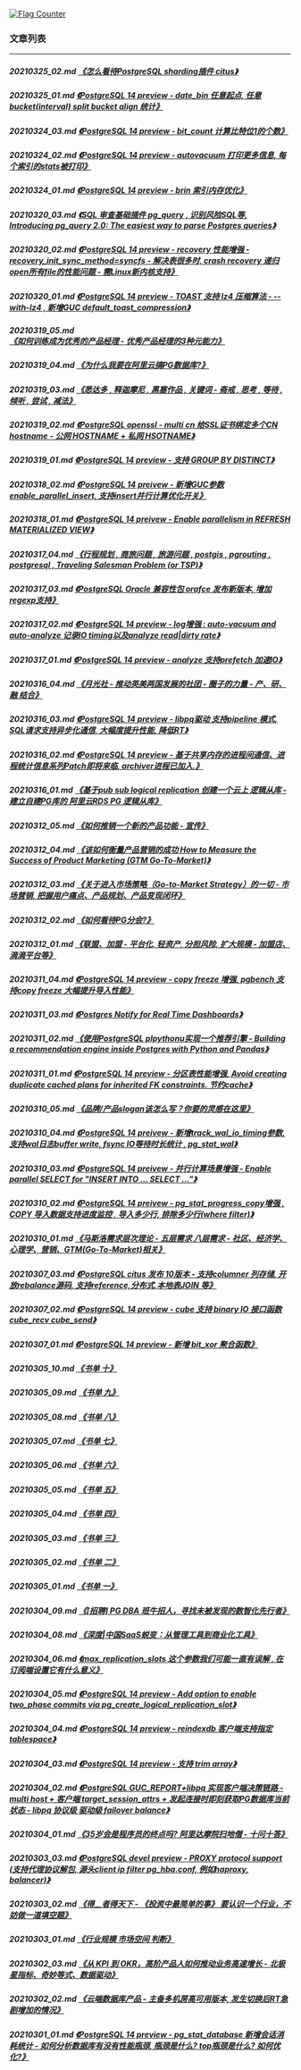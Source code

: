 <a rel="nofollow" href="http://info.flagcounter.com/h9V1"  ><img src="http://s03.flagcounter.com/count/h9V1/bg_FFFFFF/txt_000000/border_CCCCCC/columns_2/maxflags_12/viewers_0/labels_0/pageviews_0/flags_0/"  alt="Flag Counter"  border="0"  ></a>  
  
### 文章列表  
----  
##### 20210325_02.md   [《怎么看待PostgreSQL sharding插件 citus》](20210325_02.md)  
##### 20210325_01.md   [《PostgreSQL 14 preview - date_bin 任意起点, 任意bucket(interval) split bucket align 统计》](20210325_01.md)  
##### 20210324_03.md   [《PostgreSQL 14 preview - bit_count 计算比特位1的个数》](20210324_03.md)  
##### 20210324_02.md   [《PostgreSQL 14 preview - autovacuum 打印更多信息, 每个索引的stats被打印》](20210324_02.md)  
##### 20210324_01.md   [《PostgreSQL 14 preview - brin 索引内存优化》](20210324_01.md)  
##### 20210320_03.md   [《SQL 审查基础插件 pg_query , 识别风险SQL等, Introducing pg_query 2.0: The easiest way to parse Postgres queries》](20210320_03.md)  
##### 20210320_02.md   [《PostgreSQL 14 preview - recovery 性能增强 - recovery_init_sync_method=syncfs - 解决表很多时, crash recovery 递归open所有file的性能问题 - 需Linux新内核支持》](20210320_02.md)  
##### 20210320_01.md   [《PostgreSQL 14 preview - TOAST 支持 lz4 压缩算法 - --with-lz4 , 新增GUC default_toast_compression》](20210320_01.md)  
##### 20210319_05.md   [《如何训练成为优秀的产品经理 - 优秀产品经理的3种元能力》](20210319_05.md)  
##### 20210319_04.md   [《为什么我要在阿里云搞PG数据库?》](20210319_04.md)  
##### 20210319_03.md   [《悉达多 , 释迦摩尼 , 黑塞作品 , 关键词 - 斋戒 , 思考 , 等待 , 倾听 , 尝试 , 减法》](20210319_03.md)  
##### 20210319_02.md   [《PostgreSQL openssl - multi cn 给SSL证书绑定多个CN hostname - 公网 HOSTNAME + 私网 HSOTNAME》](20210319_02.md)  
##### 20210319_01.md   [《PostgreSQL 14 preview - 支持 GROUP BY DISTINCT》](20210319_01.md)  
##### 20210318_02.md   [《PostgreSQL 14 preivew - 新增GUC参数enable_parallel_insert, 支持insert并行计算优化开关》](20210318_02.md)  
##### 20210318_01.md   [《PostgreSQL 14 preivew - Enable parallelism in REFRESH MATERIALIZED VIEW》](20210318_01.md)  
##### 20210317_04.md   [《行程规划 , 商旅问题 , 旅游问题 , postgis , pgrouting , postgresql , Traveling Salesman Problem (or TSP)》](20210317_04.md)  
##### 20210317_03.md   [《PostgreSQL Oracle 兼容性包 orafce 发布新版本, 增加regexp支持》](20210317_03.md)  
##### 20210317_02.md   [《PostgreSQL 14 preview - log增强 : auto-vacuum and auto-analyze 记录IO timing以及analyze read|dirty rate》](20210317_02.md)  
##### 20210317_01.md   [《PostgreSQL 14 preview - analyze 支持prefetch 加速IO》](20210317_01.md)  
##### 20210316_04.md   [《月光社 - 推动英美两国发展的社团 - 圈子的力量 - 产、研、融 结合》](20210316_04.md)  
##### 20210316_03.md   [《PostgreSQL 14 preview - libpq驱动 支持pipeline 模式, SQL请求支持异步化通信, 大幅度提升性能, 降低RT》](20210316_03.md)  
##### 20210316_02.md   [《PostgreSQL 14 preview - 基于共享内存的进程间通信、进程统计信息系列Patch即将来临, archiver进程已加入.》](20210316_02.md)  
##### 20210316_01.md   [《基于pub sub logical replication 创建一个云上 逻辑从库 - 建立自建PG库的 阿里云RDS PG 逻辑从库》](20210316_01.md)  
##### 20210312_05.md   [《如何推销一个新的产品功能 - 宣传》](20210312_05.md)  
##### 20210312_04.md   [《该如何衡量产品营销的成功 How to Measure the Success of Product Marketing (GTM Go-To-Market)》](20210312_04.md)  
##### 20210312_03.md   [《关于进入市场策略（Go-to-Market Strategy）的一切 - 市场营销, 把握用户痛点、产品规划、产品变现闭环》](20210312_03.md)  
##### 20210312_02.md   [《如何看待PG分会?》](20210312_02.md)  
##### 20210312_01.md   [《联盟、加盟 - 平台化, 轻资产, 分担风险, 扩大规模 - 加盟店、滴滴平台等》](20210312_01.md)  
##### 20210311_04.md   [《PostgreSQL 14 preview - copy freeze 增强, pgbench 支持copy freeze 大幅提升导入性能》](20210311_04.md)  
##### 20210311_03.md   [《Postgres Notify for Real Time Dashboards》](20210311_03.md)  
##### 20210311_02.md   [《使用PostgreSQL plpythonu实现一个推荐引擎 - Building a recommendation engine inside Postgres with Python and Pandas》](20210311_02.md)  
##### 20210311_01.md   [《PostgreSQL 14 preview - 分区表性能增强, Avoid creating duplicate cached plans for inherited FK constraints. 节约cache》](20210311_01.md)  
##### 20210310_05.md   [《品牌/产品slogan该怎么写？你要的灵感在这里》](20210310_05.md)  
##### 20210310_04.md   [《PostgreSQL 14 preivew - 新增track_wal_io_timing参数, 支持wal日志buffer write, fsync IO等待时长统计 , pg_stat_wal》](20210310_04.md)  
##### 20210310_03.md   [《PostgreSQL 14 preivew - 并行计算场景增强 - Enable parallel SELECT for "INSERT INTO ... SELECT ..."》](20210310_03.md)  
##### 20210310_02.md   [《PostgreSQL 14 preivew - pg_stat_progress_copy增强 , COPY 导入数据支持进度监控 , 导入多少行, 排除多少行(where filter)》](20210310_02.md)  
##### 20210310_01.md   [《马斯洛需求层次理论 - 五层需求 八层需求 - 社区、经济学、心理学、营销、GTM(Go-To-Market)相关》](20210310_01.md)  
##### 20210307_03.md   [《PostgreSQL citus 发布 10版本 - 支持columner 列存储, 开放rebalance源码, 支持reference,分布式,本地表JOIN 等》](20210307_03.md)  
##### 20210307_02.md   [《PostgreSQL 14 preview - cube 支持 binary IO 接口函数 cube_recv cube_send》](20210307_02.md)  
##### 20210307_01.md   [《PostgreSQL 14 preview - 新增 bit_xor 聚合函数》](20210307_01.md)  
##### 20210305_10.md   [《书单 十》](20210305_10.md)  
##### 20210305_09.md   [《书单 九》](20210305_09.md)  
##### 20210305_08.md   [《书单 八》](20210305_08.md)  
##### 20210305_07.md   [《书单 七》](20210305_07.md)  
##### 20210305_06.md   [《书单 六》](20210305_06.md)  
##### 20210305_05.md   [《书单 五》](20210305_05.md)  
##### 20210305_04.md   [《书单 四》](20210305_04.md)  
##### 20210305_03.md   [《书单 三》](20210305_03.md)  
##### 20210305_02.md   [《书单 二》](20210305_02.md)  
##### 20210305_01.md   [《书单 一》](20210305_01.md)  
##### 20210304_09.md   [《[招聘] PG DBA 班牛招人，寻找未被发现的数智化先行者》](20210304_09.md)  
##### 20210304_08.md   [《深度|中国SaaS蜕变：从管理工具到商业化工具》](20210304_08.md)  
##### 20210304_06.md   [《max_replication_slots 这个参数我们可能一直有误解 , 在订阅端设置它有什么意义》](20210304_06.md)  
##### 20210304_05.md   [《PostgreSQL 14 preview - Add option to enable two_phase commits via pg_create_logical_replication_slot》](20210304_05.md)  
##### 20210304_04.md   [《PostgreSQL 14 preview - reindexdb 客户端支持指定tablespace》](20210304_04.md)  
##### 20210304_03.md   [《PostgreSQL 14 preview - 支持 trim array》](20210304_03.md)  
##### 20210304_02.md   [《PostgreSQL GUC_REPORT+libpq 实现客户端决策链路 - multi host + 客户端 target_session_attrs + 发起连接时即刻获取PG数据库当前状态 - libpq 协议级 驱动级 failover balance》](20210304_02.md)  
##### 20210304_01.md   [《35岁会是程序员的终点吗? 阿里达摩院扫地僧 - 十问十答》](20210304_01.md)  
##### 20210303_03.md   [《PostgreSQL devel preview - PROXY protocol support (支持代理协议解包, 源头client ip filter pg_hba.conf, 例如haproxy, balancer)》](20210303_03.md)  
##### 20210303_02.md   [《得__者得天下 - 《投资中最简单的事》 要认识一个行业，不妨做一道填空题》](20210303_02.md)  
##### 20210303_01.md   [《行业规模 市场空间 判断》](20210303_01.md)  
##### 20210302_03.md   [《从 KPI 到 OKR，高阶产品人如何推动业务高速增长 - 北极星指标、奇妙等式、数据驱动》](20210302_03.md)  
##### 20210302_02.md   [《云端数据库产品 - 主备多机房高可用版本, 发生切换后RT急剧增加的情况》](20210302_02.md)  
##### 20210301_01.md   [《PostgreSQL 14 preview - pg_stat_database 新增会话消耗统计 - 如何分析数据库有没有性能瓶颈, 瓶颈是什么? top瓶颈是什么? 如何优化?》](20210301_01.md)  
